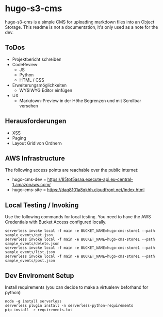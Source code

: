# hugo-s3-cms 

hugo-s3-cms is a simple CMS for uploading markdown files into an Object Storage. This readme is not a documentation, it's only used as a note for the dev.

## ToDos 
- Projektbericht schreiben
- CodeReview
  - JS 
  - Python
  - HTML / CSS
- Erweiterungsmöglichkeiten
  - WYSIWYG Editor einfügen
- UX 
  - Markdown-Preview in der Höhe Begrenzen und mit Scrollbar versehen



## Herausforderungen
- XSS 
- Paging 
- Layout Grid von Ordnern

## AWS Infrastructure 

The following access points are reachable over the public internet: 
- hugo-cms-dev =  https://85tpt5asaa.execute-api.eu-central-1.amazonaws.com/
- hugo-cms-site = https://daq8101a8qkhh.cloudfront.net/index.html


## Local Testing / Invoking 
Use the following commands for local testing. You need to have the AWS Credentials with Bucket Access configured locally.
```
serverless invoke local -f main -e BUCKET_NAME=hugo-cms-store1 --path sample_events/get.json
serverless invoke local -f main -e BUCKET_NAME=hugo-cms-store1 --path sample_events/delete.json
serverless invoke local -f main -e BUCKET_NAME=hugo-cms-store1 --path sample_events/list.json
serverless invoke local -f main -e BUCKET_NAME=hugo-cms-store1 --path sample_events/post.json
```


## Dev Enviroment Setup 

Install requirements (you can decide to make a virtualenv beforhand for python)
```
node -g install serverless 
serverless plugin install -n serverless-python-requirements
pip install -r requirements.txt

```